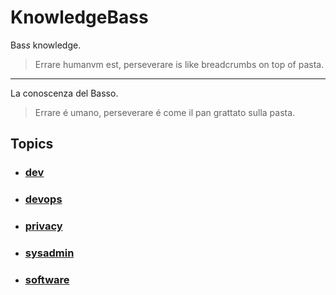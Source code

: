# KnowledgeBass

Bas*s* knowledge.

> Errare humanvm est, perseverare is like breadcrumbs on top of pasta.

---

La conoscenza del Basso.

> Errare é umano, perseverare é come il pan grattato sulla pasta.

## Topics

- ### [dev](dev/README.md)
- ### [devops](devops/README.md)
- ### [privacy](privacy/README.md)
- ### [sysadmin](sysadmin/README.md)
- ### [software](software/README.md)
